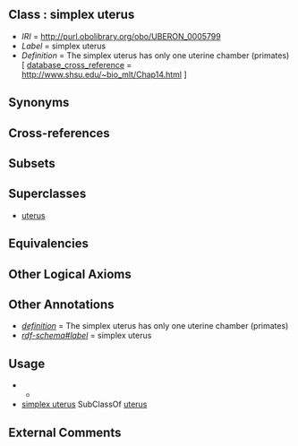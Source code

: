 
## Class : simplex uterus

 * *IRI* = http://purl.obolibrary.org/obo/UBERON_0005799
 * *Label* = simplex uterus
 * *Definition* = The simplex uterus has only one uterine chamber (primates) [ [database_cross_reference](../../ef/oboInOwl#hasDbXref.md) = http://www.shsu.edu/~bio_mlt/Chap14.html ]

## Synonyms


## Cross-references


## Subsets


## Superclasses

 * [uterus](../../UBERON/95/UBERON_0000995.md)

## Equivalencies


## Other Logical Axioms


## Other Annotations

 * *[definition](../../IAO/15/IAO_0000115.md)* = The simplex uterus has only one uterine chamber (primates)
 * *[rdf-schema#label](../../el/rdf-schema#label.md)* = simplex uterus

## Usage

 * -
 * [simplex uterus](../../UBERON/99/UBERON_0005799.md) SubClassOf [uterus](../../UBERON/95/UBERON_0000995.md)

## External Comments

